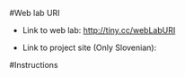 #Web lab URI

* Link to web lab: http://tiny.cc/webLabURI

* Link to project site (Only Slovenian):

#Instructions
